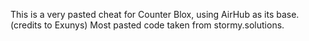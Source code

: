 This is a very pasted cheat for Counter Blox, using AirHub as its base. (credits to Exunys)
Most pasted code taken from stormy.solutions.
